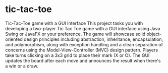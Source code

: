 # tic-tac-toe

Tic-Tac-Toe game with a GUI Interface
This project tasks you with developing a two-player Tic Tac Toe game with a GUI interface using 
Java Swing or JavaFX or your preference. The game will showcase solid object-oriented design 
principles including abstraction, inheritance, encapsulation, and polymorphism, along with 
exception handling and a clean separation of concerns using the Model-View-Controller (MVC)
design pattern.
Players take turns clicking on a 3x3 grid to place their mark (X or O). The GUI updates the board after 
each move and announces the result when there's a win or a draw.
